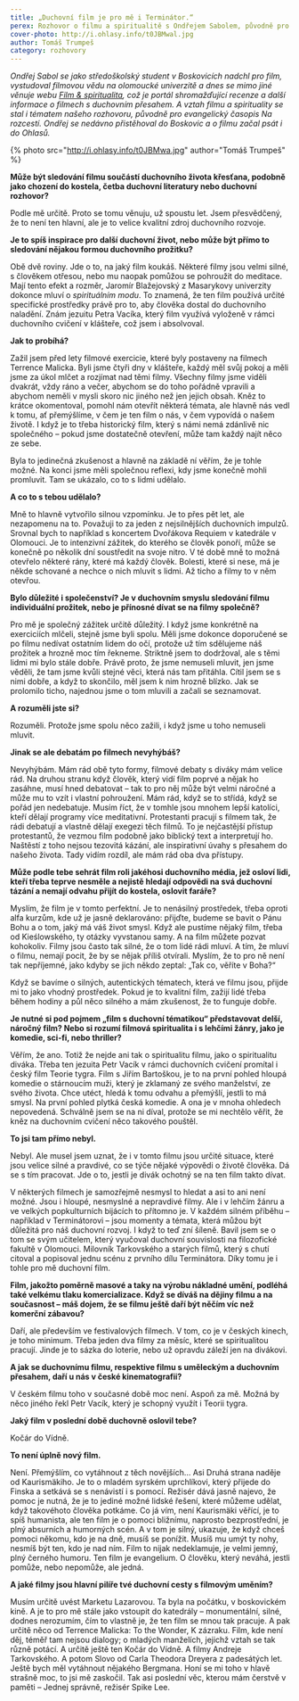 ```yaml
---
title: „Duchovní film je pro mě i Terminátor.“
perex: Rozhovor o filmu a spiritualitě s Ondřejem Sabolem, původně pro evangelický časopis Na rozcestí. Ondřej se nedávno přistěhoval do Boskovic a o filmu začal psát i do Ohlasů.
cover-photo: http://i.ohlasy.info/t0JBMwal.jpg
author: Tomáš Trumpeš
category: rozhovory
---
```


*Ondřej Sabol se jako středoškolský student v Boskovicích nadchl pro film, vystudoval filmovou vědu na olomoucké univerzitě a dnes se mimo jiné věnuje webu [Film & spiritualita](http://www.filmaspiritualita.cz), což je portál shromažďující recenze a další informace o filmech s duchovním přesahem. A vztah filmu a spirituality se stal i tématem našeho rozhovoru, původně pro evangelický časopis Na rozcestí. Ondřej se nedávno přistěhoval do Boskovic a o filmu začal psát i do Ohlasů.*

{% photo src="http://i.ohlasy.info/t0JBMwa.jpg" author="Tomáš Trumpeš" %}

**Může být sledování filmu součástí duchovního života křesťana, podobně jako chození do kostela, četba duchovní literatury nebo duchovní rozhovor?**

Podle mě určitě. Proto se tomu věnuju, už spoustu let. Jsem přesvědčený, že to není ten hlavní, ale je to velice kvalitní zdroj duchovního rozvoje.

**Je to spíš inspirace pro další duchovní život, nebo může být přímo to sledování nějakou formou duchovního prožitku?**

Obě dvě roviny. Jde o to, na jaký film koukáš. Některé filmy jsou velmi silné, s člověkem otřesou, nebo mu naopak pomůžou se pohroužit do meditace. Mají tento efekt a rozměr, Jaromír Blažejovský z Masarykovy univerzity dokonce mluví o *spirituálním modu*. To znamená, že ten film používá určité specifické prostředky právě pro to, aby člověka dostal do duchovního naladění. Znám jezuitu Petra Vacíka, který film využívá vyloženě v rámci duchovního cvičení v klášteře, což jsem i absolvoval.

**Jak to probíhá?**

Zažil jsem před lety filmové exercicie, které byly postaveny na filmech Terrence Malicka. Byli jsme čtyři dny v klášteře, každý měl svůj pokoj a měli jsme za úkol mlčet a rozjímat nad těmi filmy. Všechny filmy jsme viděli dvakrát, vždy ráno a večer, abychom se do toho pořádně vpravili a abychom neměli v mysli skoro nic jiného než jen jejich obsah. Kněz to krátce okomentoval, pomohl nám otevřít některá témata, ale hlavně nás vedl k tomu, ať přemýšlíme, v čem je ten film o nás, v čem vypovídá o našem životě. I když je to třeba historický film, který s námi nemá zdánlivě nic společného – pokud jsme dostatečně otevření, může tam každý najít něco ze sebe. 

Byla to jedinečná zkušenost a hlavně na základě ní věřím, že je tohle možné. Na konci jsme měli společnou reflexi, kdy jsme konečně mohli promluvit. Tam se ukázalo, co to s lidmi udělalo.

**A co to s tebou udělalo?**

Mně to hlavně vytvořilo silnou vzpomínku. Je to přes pět let, ale nezapomenu na to. Považuji to za jeden z nejsilnějších duchovních impulzů. Srovnal bych to například s koncertem Dvořákova Requiem v katedrále v Olomouci. Je to intenzivní zážitek, do kterého se člověk ponoří, může se konečně po několik dní soustředit na svoje nitro. V té době mně to možná otevřelo některé rány, které má každý člověk. Bolesti, které si nese, má je někde schované a nechce o nich mluvit s lidmi. Až ticho a filmy to v něm otevřou.

**Bylo důležité i společenství? Je v duchovním smyslu sledování filmu individuální prožitek, nebo je přínosné dívat se na filmy společně?**

Pro mě je společný zážitek určitě důležitý. I když jsme konkrétně na exerciciích mlčeli, stejně jsme byli spolu. Měli jsme dokonce doporučené se po filmu nedívat ostatním lidem do očí, protože už tím sdělujeme náš prožitek a hrozně moc tím řekneme. Striktně jsem to dodržoval, ale s těmi lidmi mi bylo stále dobře. Právě proto, že jsme nemuseli mluvit, jen jsme věděli, že tam jsme kvůli stejné věci, která nás tam přitáhla. Cítil jsem se s nimi dobře, a když to skončilo, měl jsem k nim hrozně blízko. Jak se prolomilo ticho, najednou jsme o tom mluvili a začali se seznamovat.

**A rozuměli jste si?**

Rozuměli. Protože jsme spolu něco zažili, i když jsme u toho nemuseli mluvit.

**Jinak se ale debatám po filmech nevyhýbáš?**

Nevyhýbám. Mám rád obě tyto formy, filmové debaty s diváky mám velice rád. Na druhou stranu když člověk, který vidí film poprvé a nějak ho zasáhne, musí hned debatovat – tak to pro něj může být velmi náročné a může mu to vzít i vlastní pohroužení. Mám rád, když se to střídá, když se pořád jen nedebatuje. Musím říct, že v tomhle jsou mnohem lepší katolíci, kteří dělají programy více meditativní. Protestanti pracují s filmem tak, že rádi debatují a vlastně dělají exegezi těch filmů. To je nejčastější přístup protestantů, že vezmou film podobně jako biblický text a interpretují ho. Naštěstí z toho nejsou tezovitá kázání, ale inspirativní úvahy s přesahem do našeho života. Tady vidím rozdíl, ale mám rád oba dva přístupy.

**Může podle tebe sehrát film roli jakéhosi duchovního média, jež osloví lidi, kteří třeba teprve nesměle a nejistě hledají odpovědi na svá duchovní tázání a nemají odvahu přijít do kostela, oslovit faráře?**

Myslím, že film je v tomto perfektní. Je to nenásilný prostředek, třeba oproti alfa kurzům, kde už je jasně deklarováno: přijďte, budeme se bavit o Pánu Bohu a o tom, jaký má váš život smysl. Když ale pustíme nějaký film, třeba od Kieślowského, ty otázky vyvstanou samy. A na film můžete pozvat kohokoliv. Filmy jsou často tak silné, že o tom lidé rádi mluví. A tím, že mluví o filmu, nemají pocit, že by se nějak příliš otvírali. Myslím, že to pro ně není tak nepříjemné, jako kdyby se jich někdo zeptal: „Tak co, věříte v Boha?“

Když se bavíme o silných, autentických tématech, která ve filmu jsou, přijde mi to jako vhodný prostředek. Pokud je to kvalitní film, zažijí lidé třeba během hodiny a půl něco silného a mám zkušenost, že to funguje dobře.

**Je nutné si pod pojmem „film s duchovní tématikou“ představovat delší, náročný film? Nebo si rozumí filmová spiritualita i s lehčími žánry, jako je komedie, sci-fi, nebo thriller?**

Věřím, že ano. Totiž že nejde ani tak o spiritualitu filmu, jako o spiritualitu diváka. Třeba ten jezuita Petr Vacík v rámci duchovních cvičení promítal i český film Teorie tygra. Film s Jiřím Bartoškou, je to na první pohled hloupá komedie o stárnoucím muži, který je zklamaný ze svého manželství, ze svého života. Chce utéct, hledá k tomu odvahu a přemýšlí, jestli to má smysl. Na první pohled plytká česká komedie. A ona je v mnoha ohledech nepovedená. Schválně jsem se na ni díval, protože se mi nechtělo věřit, že kněz na duchovním cvičení něco takového pouštěl.

**To jsi tam přímo nebyl.**

Nebyl. Ale musel jsem uznat, že i v tomto filmu jsou určité situace, které jsou velice silné a pravdivé, co se týče nějaké výpovědi o životě člověka. Dá se s tím pracovat. Jde o to, jestli je divák ochotný se na ten film takto dívat.

V některých filmech je samozřejmě nesmysl to hledat a asi to ani není možné. Jsou i hloupé, nesmyslné a nepravdivé filmy. Ale i v lehčím žánru a ve velkých popkulturních bijácích to přítomno je. V každém silném příběhu – například v Terminátorovi – jsou momenty a témata, která můžou být důležitá pro náš duchovní rozvoj. I když to teď zní šíleně. Bavil jsem se o tom se svým učitelem, který vyučoval duchovní souvislosti na filozofické fakultě v Olomouci. Milovník Tarkovského a starých filmů, který s chutí citoval a popisoval jednu scénu z prvního dílu Terminátora. Díky tomu je i tohle pro mě duchovní film.

**Film, jakožto poměrně masové a taky na výrobu nákladné umění, podléhá také velkému tlaku komercializace. Když se díváš na dějiny filmu a na současnost – máš dojem, že se filmu ještě daří být něčím víc než komerční zábavou?**

Daří, ale především ve festivalových filmech. V tom, co je v českých kinech, je toho minimum. Třeba jeden dva filmy za měsíc, které se spiritualitou pracují. Jinde je to sázka do loterie, nebo už opravdu záleží jen na divákovi.

**A jak se duchovnímu filmu, respektive filmu s uměleckým a duchovním přesahem, daří u nás v české kinematografii?**

V českém filmu toho v současné době moc není. Aspoň za mě. Možná by něco jiného řekl Petr Vacík, který je schopný využít i Teorii tygra.

**Jaký film v poslední době duchovně oslovil tebe?**

Kočár do Vídně.

**To není úplně nový film.**

Není. Přemýšlím, co vytáhnout z těch novějších… Asi Druhá strana naděje od Kaurismäkiho. Je to o mladém syrském uprchlíkovi, který přijede do Finska a setkává se s nenávistí i s pomocí. Režisér dává jasně najevo, že pomoc je nutná, že je to jediné možné lidské řešení, které můžeme udělat, když takovéhoto člověka potkáme. Co já vím, není Kaurismäki věřící, je to spíš humanista, ale ten film je o pomoci bližnímu, naprosto bezprostřední, je plný absurních a humorných scén. A v tom je silný, ukazuje, že když chceš pomoci někomu, kdo je na dně, musíš se ponížit. Musíš mu umýt ty nohy, nesmíš být ten, kdo je nad ním. Film to nijak nedeklamuje, je velmi jemný, plný černého humoru. Ten film je evangelium. O člověku, který neváhá, jestli pomůže, nebo nepomůže, ale jedná.

**A jaké filmy jsou hlavní pilíře tvé duchovní cesty s filmovým uměním?**

Musím určitě uvést Marketu Lazarovou. Ta byla na počátku, v boskovickém kině. A je to pro mě stále jako vstoupit do katedrály – monumentální, silné, dodnes nerozumím, čím to vlastně je, že ten film se mnou tak pracuje. A pak určitě něco od Terrence Malicka: To the Wonder, K zázraku. Film, kde není děj, téměř tam nejsou dialogy; o mladých manželích, jejichž vztah se tak různě potácí. A určitě ještě ten Kočár do Vídně. A filmy Andreje Tarkovského. A potom Slovo od Carla Theodora Dreyera z padesátých let. Ještě bych měl vytáhnout nějakého Bergmana. Honí se mi toho v hlavě strašně moc, to jsi mě zaskočil. Tak asi poslední věc, kterou mám čerstvě v paměti – Jednej správně, režisér Spike Lee.